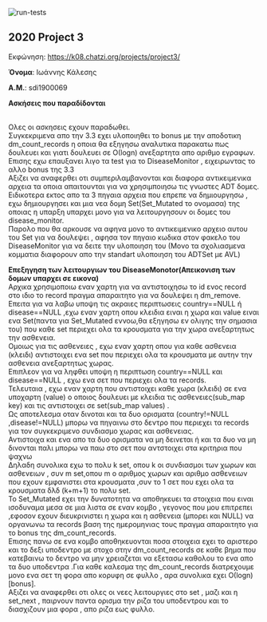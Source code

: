 ![run-tests](../../workflows/run-tests/badge.svg)

## 2020 Project 3

Εκφώνηση: https://k08.chatzi.org/projects/project3/


__Όνομα__: Iωάννης Κάλεσης

__Α.Μ.__: sdi1900069

**Ασκήσεις που παραδίδονται**

<br />Ολες οι ασκησεις εχουν παραδωθει.<br />
Συγκεκριμενα απο την 3.3 εχει υλοποιηθει το bonus με την αποδοτικη dm_count_records η οποια θα εξηγησω αναλυτικα παρακατω πως δουλευει και γιατι δουλευει σε Ο(logn) ανεξαρτητα απο αριθμο εγραφων.<br />
Επισης εχω επαυξανει λιγο τα test για το DiseaseMonitor , ειχειρωντας το αλλο bonus της 3.3
<br />
Αξιζει να αναφερθει οτι συμπεριλαμβανονται και διαφορα αντικειμενικα αρχεια τα οποια απαιτουνται για να χρησιμποιησω τις γνωστες ADT δομες. 
<br />
Ειδικοτερα εκτος απο τα 3 πηγαια αρχεια που επρεπε να δημιουργησω , εχω δημιουργησει και μια νεα δομη Set(Set_Mutated το ονομασα) της οποιας η υπαρξη υπαρχει μονο για να λειτουργησουν οι δομες του disease_monitor.
<br />
Παρολο που θα αρκουσε να αφηνα μονο το αντικειμενικο αρχειο αυτου του Set για να δουλεψει , αφησα τον πηγαιο κωδικα στον φακελο του DiseaseMonitor για να δειτε την υλοποιηση του (Μονο τα σχολιασμενα κομματια διαφορουν απο την standart υλοποιηση του ADTSet με AVL)
<br />



**Επεξηγηση των λειτουργιων του DiseaseMonotor(Απεικονιση των δομων υπαρχει σε εικονα)**
<br />
Αρχικα χρησιμοποιω εναν χαρτη για να αντιστοιχησω το id ενος record στο ιδιο το record πραγμα απαραιτητο για να δουλεψει η dm_remove.
Επειτα για να λαβω υποψη τις ακραιες περιπτωσεις country==NULL ή disease==NULL ,εχω εναν χαρτη οπου κλειδια ειναι η χωρα και value ειναι ενα Set(παντα για Set_Mutated εννοω,θα εξηγησω εν ολιγης την σημασια του) που καθε set περιεχει ολα τα κρουσματα για την χωρα ανεξαρτητως την ασθενεια.
<br />
Ομοιως για τις ασθενειες , εχω εναν χαρτη οπου για καθε ασθενεια (κλειδι) αντιστοιχει ενα set που περιεχει ολα τα κρουσματα με αυτην την ασθενεια ανεξαρτητως χωρας.
<br />
Επιπλεον για να ληφθει υποψη η περιπτωση country==NULL και disease==NULL , εχω ενα σετ που περιεχει ολα τα records.
<br />
Τελευταια , εχω εναν χαρτη που αντιστοιχει καθε χωρα (κλειδι) σε ενα υποχαρτη (value)  ο οποιος δουλευει με κλειδια τις ασθενειες(sub_map key) και τις αντιστοιχει σε set(sub_map values) .
<br />
Ως αποτελεσμα οταν δινοται και τα δυο ορισματα (country!=NULL ,disease!=NULL) μπορω να πηγαινω στο δεντρο που περιεχει τα records για τον συγκεκριμενο συνδιασμο χωρας και ασθενειας.
<br />
Αντιστοιχα και ενα απο τα δυο ορισματα να μη δεινεται ή και τα δυο να μη δινονται παλι μπορω να παω στο σετ που αντστοιχει στα κριτηρια που ψαχνω
<br />
Δηλαδη συνολικα εχω το πολυ k set, οπου k οι συνδιασμοι των χωρων και ασθενειων , συν m set,οπου m  ο αριθμος χωρων και αριθμο ασθενειων που εχουν εμφανιστει στα κρουσματα ,συν το 1 σετ που εχει ολα τα κρουσματα δλδ (k+m+1) το πολυ set.
<br />
Το Set_Mutated εχει την δυνατοτητα να αποθηκευει τα στοιχεια που ειναι ισοδυναμα μεσα σε μια λιστα σε εναν κομβο , γεγονος που μου επιτρεπει ,εφοσον εχουν διευκρινιστει η χωρα και η ασθενεια (μπορει και NULL) να οργανωνω τα records βαση της ημερομηνιας τους πραγμα απαραιτητο για το bonus της dm_count_records.
<br />
Επισης πανω σε ενα κομβο αποθηκευονται ποσα στοιχεια εχει το αριστερο και το δεξι υποδεντρο με στοχο στην dm_count_records σε καθε βημα που κατεβαινω το δεντρο να μην χρειαζεται να εξετασω καθολου το ενα απο τα δυο υποδεντρα .Για καθε καλεσμα της dm_count_records διατρεχουμε μονο ενα σετ τη φορα απο κορυφη σε φυλλο , αρα συνολικα εχει Ο(logn) [bonus].
<br />
Αξιζει να αναφερθει οτι ολες οι νεες λειτουργιες στο set , μαζι και η set_next , παιρνουν παντα ορισμα την ριζα του υποδεντρου και το διασχιζουν μια φορα , απο ριζα εως φυλλο.
<br />
